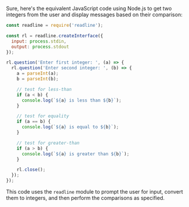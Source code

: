  Sure, here's the equivalent JavaScript code using Node.js to get two integers from the user and display messages based on their comparison:

```javascript
const readline = require('readline');

const rl = readline.createInterface({
  input: process.stdin,
  output: process.stdout
});

rl.question('Enter first integer: ', (a) => {
  rl.question('Enter second integer: ', (b) => {
    a = parseInt(a);
    b = parseInt(b);

    // test for less-than
    if (a < b) {
      console.log(`${a} is less than ${b}`);
    }

    // test for equality
    if (a == b) {
      console.log(`${a} is equal to ${b}`);
    }

    // test for greater-than
    if (a > b) {
      console.log(`${a} is greater than ${b}`);
    }

    rl.close();
  });
});
```

This code uses the `readline` module to prompt the user for input, convert them to integers, and then perform the comparisons as specified.
